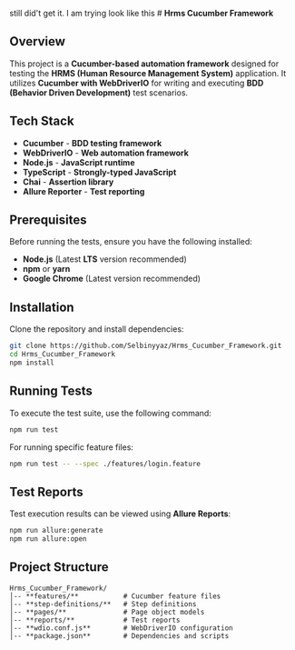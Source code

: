still did't get it. I am trying look like this # **Hrms Cucumber Framework**

## **Overview**
This project is a **Cucumber-based automation framework** designed for testing the **HRMS (Human Resource Management System)** application. It utilizes **Cucumber with WebDriverIO** for writing and executing **BDD (Behavior Driven Development)** test scenarios.

## **Tech Stack**
- **Cucumber** - **BDD testing framework**
- **WebDriverIO** - **Web automation framework**
- **Node.js** - **JavaScript runtime**
- **TypeScript** - **Strongly-typed JavaScript**
- **Chai** - **Assertion library**
- **Allure Reporter** - **Test reporting**

## **Prerequisites**
Before running the tests, ensure you have the following installed:
- **Node.js** (Latest **LTS** version recommended)
- **npm** or **yarn**
- **Google Chrome** (Latest version recommended)

## **Installation**
Clone the repository and install dependencies:
```sh
git clone https://github.com/Selbinyyaz/Hrms_Cucumber_Framework.git
cd Hrms_Cucumber_Framework
npm install
```

## **Running Tests**
To execute the test suite, use the following command:
```sh
npm run test
```
For running specific feature files:
```sh
npm run test -- --spec ./features/login.feature
```

## **Test Reports**
Test execution results can be viewed using **Allure Reports**:
```sh
npm run allure:generate
npm run allure:open
```

## **Project Structure**
```
Hrms_Cucumber_Framework/
│-- **features/**           # Cucumber feature files
│-- **step-definitions/**   # Step definitions
│-- **pages/**              # Page object models
│-- **reports/**            # Test reports
│-- **wdio.conf.js**        # WebDriverIO configuration
│-- **package.json**        # Dependencies and scripts
```


